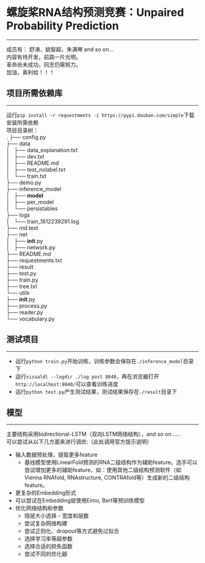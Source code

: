 # 螺旋桨RNA结构预测竞赛：Unpaired Probability Prediction  
***
成员有： 舒涛，姚智超，朱满琴 and so on...  
内容有待开发，前路一片光明。  
革命尚未成功，同志仍需努力。  
加油，奥利给！！！

## 项目所需依赖库
***
运行`pip install -r requestments -i https://pypi.douban.com/simple`下载安装所需依赖  
项目目录树：  
.
├── config.py  
├── data  
│   ├── data_explanation.txt  
│   ├── dev.txt  
│   ├── README.md  
│   ├── test_nolabel.txt  
│   └── train.txt  
├── demo.py  
├── inference_model  
│   ├── __model__  
│   ├── per_model  
│   └── persistables  
├── logs  
│   └── train_1612239291.log  
├── md.text  
├── net  
│   ├── __init__.py  
│   ├── network.py  
├── README.md  
├── requestments.txt  
├── result  
├── test.py  
├── train.py  
├── tree.txt  
└── utils  
    ├── __init__.py  
    ├── process.py  
    ├── reader.py  
    └── vocabulary.py  

## 测试项目  
***
* 运行`python train.py`开始训练，训练参数会保存在`./inference_model`目录下  
* 运行`visualdl --logdir ./log post 8040`，再在浏览器打开`http://localhost:8040/`可以查看训练进度  
* 运行`python test.py`产生测试结果，测试结果保存在`./result`目录下  

## 模型
***
主要结构采用bidirectional-LSTM（双向LSTM网络结构），and so on......  
可以尝试从以下几方面来进行调优:（此处调用官方提示说明）  
* 输入数据预处理，提取更多feature
    * 基线模型使用LinearFold预测的RNA二级结构作为辅助feature。选手可以尝试增加更多的辅助feature，如：使用其他二级结构预测软件（如Vienna RNAfold, RNAstructure, CONTRAfold等）生成新的二级结构feature。
* 更复杂的Embedding形式
* 可以尝试在Embedding层使用Elmo, Bert等预训练模型
* 优化网络结构和参数
    * 隐层大小选择 - 宽度和层数
    * 尝试复杂网络构建
    * 尝试正则化、dropout等方式避免过拟合
    * 选择学习率等超参数
    * 选择合适的损失函数
    * 尝试不同的优化器